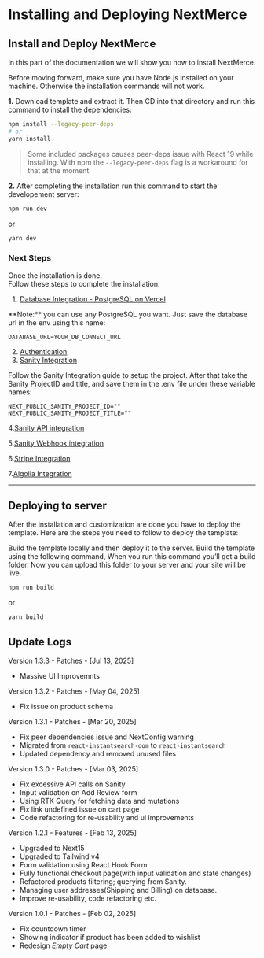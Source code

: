 # Installing and Deploying NextMerce

## Install and Deploy NextMerce

In this part of the documentation we will show you how to install NextMerce.

<Callout type="info">
  Before moving forward, make sure you have Node.js installed on your machine.
  Otherwise the installation commands will not work.
</Callout>

**1.** Download template and extract it. Then CD into that directory and run this command to install the dependencies:

```bash
npm install --legacy-peer-deps
# or
yarn install
```
    
> Some included packages causes peer-deps issue with React 19 while installing.
> With npm the `--legacy-peer-deps` flag is a workaround for that at the moment.

**2.** After completing the installation run this command to start the developement server:

```bash copy
npm run dev
```

or

```bash copy
yarn dev
```

### Next Steps

Once the installation is done,  
Follow these steps to complete the installation.

1. [Database Integration - PostgreSQL on Vercel ](https://nextmerce.com//docs/database/postgresql)

<Callout type="info">
  **Note:** you can use any PostgreSQL you want. Just save the database url in
  the env using this name:
</Callout>

```
DATABASE_URL=YOUR_DB_CONNECT_URL
```

2. [Authentication](https://nextmerce.com//docs/authentication)
3. [Sanity Integration](https://nextmerce.com//docs/sanity)

Follow the Sanity Integration guide to setup the project. After that take the Sanity ProjectID and title, and save them in the .env file under these variable names:

```
NEXT_PUBLIC_SANITY_PROJECT_ID=""
NEXT_PUBLIC_SANITY_PROJECT_TITLE=""
```

4.[Sanity API integration](https://nextmerce.com//docs/sanity/api-integration)

5.[Sanity Webhook integration](https://nextmerce.com//docs/sanity/webhook-integration)

6.[Stripe Integration](https://nextmerce.com//docs/stripe)

7.[Algolia Integration](https://nextmerce.com//docs/algolia)

---

## Deploying to server

After the installation and customization are done you have to deploy the template.
Here are the steps you need to follow to deploy the template:

Build the template locally and then deploy it to the server.
Build the template using the following command, When you run this command you’ll get a build folder. Now you can upload this folder to your server and your site will be live.

```bash copy
npm run build
```

or

```bash copy
yarn build
```

## Update Logs
Version 1.3.3 - Patches - [Jul 13, 2025]
- Massive UI Improvemnts

  
Version 1.3.2 - Patches - [May 04, 2025]
- Fix issue on product schema

Version 1.3.1 - Patches - [Mar 20, 2025]
- Fix peer dependencies issue and NextConfig warning
- Migrated from `react-instantsearch-dom` to `react-instantsearch`
- Updated dependency and removed unused files

Version 1.3.0 - Patches - [Mar 03, 2025]

- Fix excessive API calls on Sanity
- Input validation on Add Review form
- Using RTK Query for fetching data and mutations
- Fix link undefined issue on cart page
- Code refactoring for re-usability and ui improvements

Version 1.2.1 - Features - [Feb 13, 2025]

- Upgraded to Next15
- Upgraded to Tailwind v4
- Form validation using React Hook Form
- Fully functional checkout page(with input validation and state changes)
- Refactored products filtering; querying from Sanity.
- Managing user addresses(Shipping and Billing) on database.
- Improve re-usability, code refactoring etc.

Version 1.0.1 - Patches - [Feb 02, 2025]

- Fix countdown timer
- Showing indicator if product has been added to wishlist
- Redesign *Empty Cart* page

